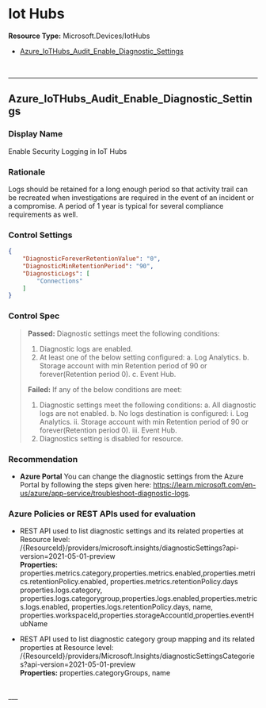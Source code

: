 # Iot Hubs
**Resource Type:** Microsoft.Devices/IotHubs

<!-- TOC -->

- [Azure_IoTHubs_Audit_Enable_Diagnostic_Settings](#azure_iothubs_audit_enable_diagnostic_settings)

<!-- /TOC -->
<br/>

___ 

## Azure_IoTHubs_Audit_Enable_Diagnostic_Settings
 

### Display Name 
Enable Security Logging in IoT Hubs

### Rationale 
Logs should be retained for a long enough period so that activity trail can be recreated when investigations are required in the event of an incident or a compromise. A period of 1 year is typical for several compliance requirements as well.

### Control Settings 
```json 
{
    "DiagnosticForeverRetentionValue": "0",
    "DiagnosticMinRetentionPeriod": "90",
    "DiagnosticLogs": [
        "Connections"
    ]
}
 ```  

### Control Spec 

> **Passed:** 
> Diagnostic settings meet the following conditions:
>   1. Diagnostic logs are enabled.
>   2. At least one of the below setting configured:
>       a. Log Analytics.
>       b. Storage account with min Retention period of 90 or forever(Retention period 0).
>       c. Event Hub.
> 
> **Failed:** 
> If any of the below conditions are meet:
>   1. Diagnostic settings meet the following conditions:
>       a. All diagnostic logs are not enabled.
>       b. No logs destination is configured:
>          i. Log Analytics.
>          ii. Storage account with min Retention period of 90 or forever(Retention period 0).
>          iii. Event Hub.
>   2. Diagnostics setting is disabled for resource.

 
### Recommendation 

- **Azure Portal** 
    You can change the diagnostic settings from the Azure Portal by following the steps given here: https://learn.microsoft.com/en-us/azure/app-service/troubleshoot-diagnostic-logs.
      

### Azure Policies or REST APIs used for evaluation 

- REST API used to list diagnostic settings and its related properties at Resource level: 
/{ResourceId}/providers/microsoft.insights/diagnosticSettings?api-version=2021-05-01-preview<br />
**Properties:**
properties.metrics.category,properties.metrics.enabled,properties.metrics.retentionPolicy.enabled, properties.metrics.retentionPolicy.days
properties.logs.category, properties.logs.categorygroup,properties.logs.enabled,properties.metrics.logs.enabled, properties.logs.retentionPolicy.days, name, properties.workspaceId,properties.storageAccountId,properties.eventHubName

- REST API used to list diagnostic category group mapping and its related properties at Resource level: 
/{ResourceId}/providers/Microsoft.Insights/diagnosticSettingsCategories?api-version=2021-05-01-preview <br />
**Properties:**
properties.categoryGroups, name
<br />
___ 


